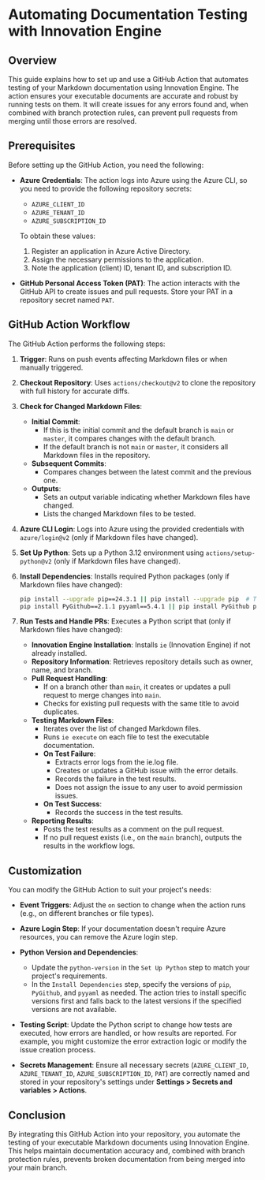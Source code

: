 # Automating Documentation Testing with Innovation Engine

## Overview

This guide explains how to set up and use a GitHub Action that automates testing of your Markdown documentation using Innovation Engine. The action ensures your executable documents are accurate and robust by running tests on them. It will create issues for any errors found and, when combined with branch protection rules, can prevent pull requests from merging until those errors are resolved.

## Prerequisites

Before setting up the GitHub Action, you need the following:

- **Azure Credentials**: The action logs into Azure using the Azure CLI, so you need to provide the following repository secrets:
  - `AZURE_CLIENT_ID`
  - `AZURE_TENANT_ID`
  - `AZURE_SUBSCRIPTION_ID`

  To obtain these values:
  1. Register an application in Azure Active Directory.
  2. Assign the necessary permissions to the application.
  3. Note the application (client) ID, tenant ID, and subscription ID.

- **GitHub Personal Access Token (PAT)**: The action interacts with the GitHub API to create issues and pull requests. Store your PAT in a repository secret named `PAT`.

## GitHub Action Workflow

The GitHub Action performs the following steps:

1. **Trigger**: Runs on push events affecting Markdown files or when manually triggered.

2. **Checkout Repository**: Uses `actions/checkout@v2` to clone the repository with full history for accurate diffs.

3. **Check for Changed Markdown Files**:

   - **Initial Commit**:
     - If this is the initial commit and the default branch is `main` or `master`, it compares changes with the default branch.
     - If the default branch is not `main` or `master`, it considers all Markdown files in the repository.
   - **Subsequent Commits**:
     - Compares changes between the latest commit and the previous one.
   - **Outputs**:
     - Sets an output variable indicating whether Markdown files have changed.
     - Lists the changed Markdown files to be tested.

4. **Azure CLI Login**: Logs into Azure using the provided credentials with `azure/login@v2` (only if Markdown files have changed).

5. **Set Up Python**: Sets up a Python 3.12 environment using `actions/setup-python@v2` (only if Markdown files have changed).

6. **Install Dependencies**: Installs required Python packages (only if Markdown files have changed):

   ```bash
   pip install --upgrade pip==24.3.1 || pip install --upgrade pip  # Try specific pip version, fallback to latest
   pip install PyGithub==2.1.1 pyyaml==5.4.1 || pip install PyGithub pyyaml  # Try specific package versions, fallback to latest
   ```

7. **Run Tests and Handle PRs**: Executes a Python script that (only if Markdown files have changed):

   - **Innovation Engine Installation**: Installs `ie` (Innovation Engine) if not already installed.
   - **Repository Information**: Retrieves repository details such as owner, name, and branch.
   - **Pull Request Handling**:
     - If on a branch other than `main`, it creates or updates a pull request to merge changes into `main`.
     - Checks for existing pull requests with the same title to avoid duplicates.
   - **Testing Markdown Files**:
     - Iterates over the list of changed Markdown files.
     - Runs `ie execute` on each file to test the executable documentation.
     - **On Test Failure**:
       - Extracts error logs from the ie.log file.
       - Creates or updates a GitHub issue with the error details.
       - Records the failure in the test results.
       - Does not assign the issue to any user to avoid permission issues.
     - **On Test Success**:
       - Records the success in the test results.
   - **Reporting Results**:
     - Posts the test results as a comment on the pull request.
     - If no pull request exists (i.e., on the `main` branch), outputs the results in the workflow logs.

## Customization

You can modify the GitHub Action to suit your project's needs:

- **Event Triggers**: Adjust the `on` section to change when the action runs (e.g., on different branches or file types).

- **Azure Login Step**: If your documentation doesn't require Azure resources, you can remove the Azure login step.

- **Python Version and Dependencies**:
  - Update the `python-version` in the `Set Up Python` step to match your project's requirements.
  - In the `Install Dependencies` step, specify the versions of `pip`, `PyGithub`, and `pyyaml` as needed. The action tries to install specific versions first and falls back to the latest versions if the specified versions are not available.

- **Testing Script**: Update the Python script to change how tests are executed, how errors are handled, or how results are reported. For example, you might customize the error extraction logic or modify the issue creation process.

- **Secrets Management**: Ensure all necessary secrets (`AZURE_CLIENT_ID`, `AZURE_TENANT_ID`, `AZURE_SUBSCRIPTION_ID`, `PAT`) are correctly named and stored in your repository's settings under **Settings > Secrets and variables > Actions**.

## Conclusion

By integrating this GitHub Action into your repository, you automate the testing of your executable Markdown documents using Innovation Engine. This helps maintain documentation accuracy and, combined with branch protection rules, prevents broken documentation from being merged into your main branch.